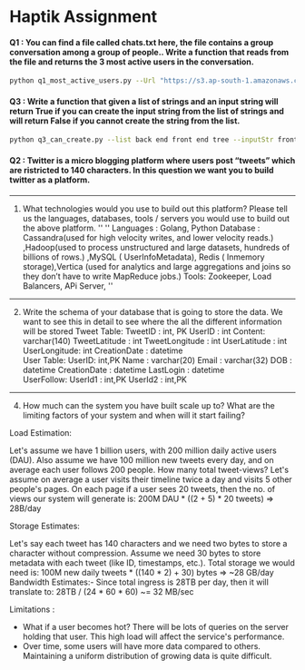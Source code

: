 # Haptik Assignment
#### Q1 : You can find a file called chats.txt here, the file contains a group conversation among a group of people.. Write a function that reads from the file and returns the 3 most active users in the conversation.
```sh
python q1_most_active_users.py --Url "https://s3.ap-south-1.amazonaws.com/haptikinterview/chats.txt"
```

#### Q3 : Write a function that given a list of strings and an input string will return True if you can create the input string from the list of strings and will return False if you cannot create the string from the list.
```sh
python q3_can_create.py --list back end front end tree --inputStr frontend
```

#### Q2 : Twitter is a micro blogging platform where users post “tweets” which are ristricted to 140 characters. In this question we want you to build twitter as a platform.
-------
 1. What technologies would you use to build out this platform? Please tell us the
languages, databases, tools / servers you would use to build out the above platform.
''
''
Languages : Golang, Python
Database : Cassandra(used for high velocity writes, and lower velocity reads.)
          ,Hadoop(used to process unstructured and large datasets, hundreds of billions of rows.)
,MySQL ( UserInfoMetadata), Redis ( Inmemory storage),Vertica (used for analytics and large aggregations and joins so they don’t have to write MapReduce jobs.)
Tools: Zookeeper, Load Balancers, APi Server, 
''
-----------------
2. Write the schema of your database that is going to store the data. We want to see this in
detail to see where the all the different information will be stored
Tweet Table:
TweetID : int, PK
UserID : int
Content: varchar(140)
TweetLatitude : int
TweetLongitude : int
UserLatitude : int
UserLongitude: int
CreationDate : datetime
\
User Table:
UserID: int,PK
Name : varchar(20)
Email : varchar(32)
DOB : datetime
CreationDate : datetime
LastLogin : datetime
\
UserFollow:
UserId1 : int,PK
UserId2 : int,PK
-----------------
 4. How much can the system you have built scale up to? What are the limiting factors of
your system and when will it start failing?

Load Estimation: 

Let's assume we have 1 billion users, with 200 million daily active users (DAU). 
Also assume we have 100 million new tweets every day, and on average each user follows 200 people.
How many total tweet-views? Let's assume on average a user visits their timeline twice a day and visits 5 other people's pages.
On each page if a user sees 20 tweets, then the no. of views our system will generate is: 200M DAU * ((2 + 5) * 20 tweets) => 28B/day


Storage Estimates:

Let's say each tweet has 140 characters and we need two bytes to store a character without compression.
 Assume we need 30 bytes to store metadata with each tweet (like ID, timestamps, etc.). Total storage we would need is:
100M new daily tweets * ((140 * 2) + 30) bytes => ~28 GB/day
Bandwidth Estimates:-
Since total ingress is 28TB per day, then it will translate to:
28TB / (24 * 60 * 60) ~= 32 MB/sec

Limitations :
- What if a user becomes hot? There will be lots of queries on the server holding that user. 
This high load will affect the service's performance.
- Over time, some users will have more data compared to others. Maintaining a uniform distribution of growing data 
is quite difficult.
